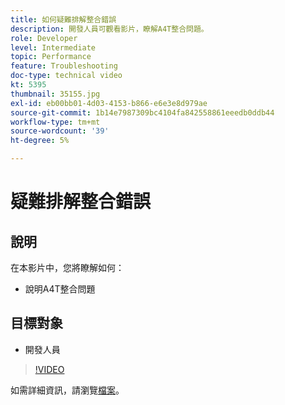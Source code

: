 ```yaml
---
title: 如何疑難排解整合錯誤
description: 開發人員可觀看影片，瞭解A4T整合問題。
role: Developer
level: Intermediate
topic: Performance
feature: Troubleshooting
doc-type: technical video
kt: 5395
thumbnail: 35155.jpg
exl-id: eb00bb01-4d03-4153-b866-e6e3e8d979ae
source-git-commit: 1b14e7987309bc4104fa842558861eeedb0ddb44
workflow-type: tm+mt
source-wordcount: '39'
ht-degree: 5%

---
```


# 疑難排解整合錯誤

## 說明

在本影片中，您將瞭解如何：

* 說明A4T整合問題

## 目標對象

* 開發人員

>[!VIDEO](https://video.tv.adobe.com/v/35155/?quality=12)

如需詳細資訊，請瀏覽[檔案](https://experienceleague.adobe.com/docs/target/using/integrate/a4t/troubleshoot-a4t/a4t-troubleshooting.html?lang=en)。
